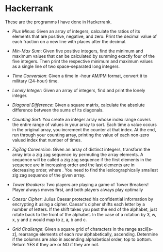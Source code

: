 # Hackerrank

These are the programms I have done in Hackerrank.

- *Plus Minus*: Given an array of integers, calculate the ratios of its elements that are positive, negative, and zero. Print the decimal value of each fraction on a new line with  places after the decimal.

- *Min-Max Sum*: Given five positive integers, find the minimum and maximum values that can be calculated by summing exactly four of the five integers. Then print the respective minimum and maximum values as a single line of two space-separated long integers.

- *Time Conversion*: Given a time in -hour AM/PM format, convert it to military (24-hour) time.

- *Lonely Integer*: Given an array of integers, find and print the lonely integer.

- *Diagonal Difference*: Given a square matrix, calculate the absolute difference between the sums of its diagonals.

- *Counting Sort*: You create an integer array whose index range covers the entire range of values in your array to sort. Each time a value occurs in the original array, you increment the counter at that index. At the end, run through your counting array, printing the value of each non-zero valued index that number of times.

- *ZigZag Conversion*: Given an array of  distinct integers, transform the array into a zig zag sequence by permuting the array elements. A sequence will be called a zig zag sequence if the first  elements in the sequence are in increasing order and the last  elements are in decreasing order, where . You need to find the lexicographically smallest zig zag sequence of the given array.

- *Tower Breakers*: Two players are playing a game of Tower Breakers! Player  always moves first, and both players always play optimally

- *Caesar Cipher*: Julius Caesar protected his confidential information by encrypting it using a cipher. Caesar's cipher shifts each letter by a number of letters. If the shift takes you past the end of the alphabet, just rotate back to the front of the alphabet. In the case of a rotation by 3, w, x, y and z would map to z, a, b and c.

- *Grid Challenge*: Given a square grid of characters in the range ascii[a-z], rearrange elements of each row alphabetically, ascending. Determine if the columns are also in ascending alphabetical order, top to bottom. Return YES if they are or NO if they are not.